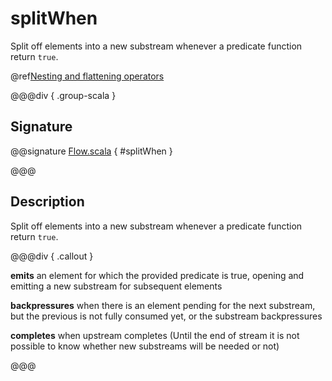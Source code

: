 # splitWhen

Split off elements into a new substream whenever a predicate function return `true`.

@ref[Nesting and flattening operators](../index.md#nesting-and-flattening-operators)

@@@div { .group-scala }

## Signature

@@signature [Flow.scala](/akka-stream/src/main/scala/akka/stream/scaladsl/Flow.scala) { #splitWhen }

@@@

## Description

Split off elements into a new substream whenever a predicate function return `true`.


@@@div { .callout }

**emits** an element for which the provided predicate is true, opening and emitting a new substream for subsequent elements

**backpressures** when there is an element pending for the next substream, but the previous is not fully consumed yet, or the substream backpressures

**completes** when upstream completes (Until the end of stream it is not possible to know whether new substreams will be needed or not)

@@@

